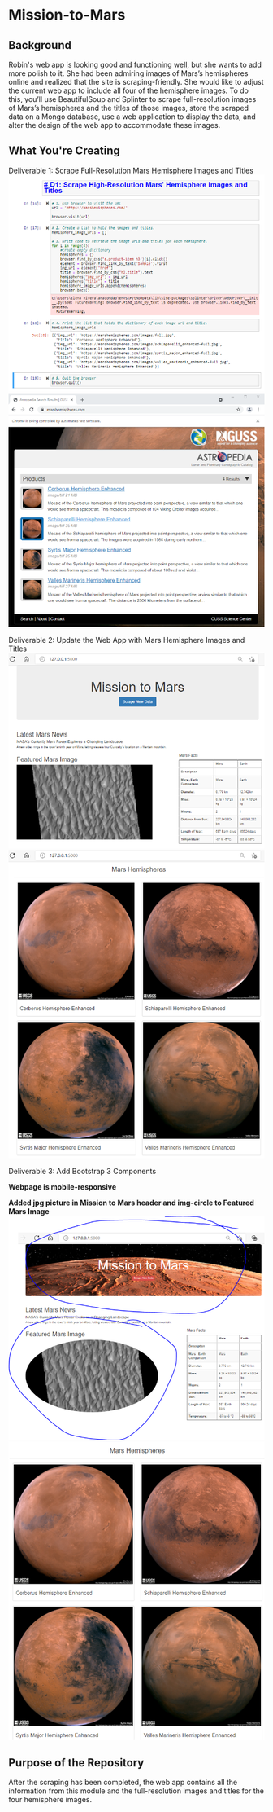 # Mission-to-Mars

## Background
Robin's web app is looking good and functioning well, but she wants to add more polish to it. She had been admiring images of Mars’s hemispheres online and realized that the site is scraping-friendly. She would like to adjust the current web app to include all four of the hemisphere images. To do this, you’ll use BeautifulSoup and Splinter to scrape full-resolution images of Mars’s hemispheres and the titles of those images, store the scraped data on a Mongo database, use a web application to display the data, and alter the design of the web app to accommodate these images.

## What You're Creating
Deliverable 1: Scrape Full-Resolution Mars Hemisphere Images and Titles
![alt tag](https://github.com/elrvra/Mission-to-Mars/blob/main/Resources/Deliverable1_code.png)
![alt tag](https://github.com/elrvra/Mission-to-Mars/blob/main/Resources/Deliverable1_images.png)

Deliverable 2: Update the Web App with Mars Hemisphere Images and Titles
![alt tag](https://github.com/elrvra/Mission-to-Mars/blob/main/Resources/Deliverable2_imagept1.png)
![alt tag](https://github.com/elrvra/Mission-to-Mars/blob/main/Resources/Deliverable2_imagept2.png)

Deliverable 3: Add Bootstrap 3 Components

**Webpage is mobile-responsive**

**Added jpg picture in Mission to Mars header and img-circle to Featured Mars Image**
![alt tag](https://github.com/elrvra/Mission-to-Mars/blob/main/Resources/Deliverable3_addbootstrapcomponents.png)
![alt tag](https://github.com/elrvra/Mission-to-Mars/blob/main/Resources/Deliverable3_addbootstrapcomponents2.png)

## Purpose of the Repository
After the scraping has been completed, the web app contains all the information from this module and the full-resolution images and titles for the four hemisphere images.